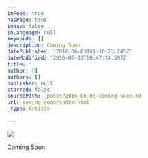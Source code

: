 ```yaml
---
inFeed: true
hasPage: true
inNav: false
inLanguage: null
keywords: []
description: Coming Soon
datePublished: '2016-06-03T01:10:23.245Z'
dateModified: '2016-06-03T00:47:24.597Z'
title: ''
author: []
authors: []
publisher: null
starred: false
sourcePath: _posts/2016-06-03-coming-soon.md
url: coming-soon/index.html
_type: Article

---
```

![](https://the-grid-user-content.s3-us-west-2.amazonaws.com/5bfdcfa4-cf53-474e-8d7b-56dde5742f73.jpg)

Coming Soon